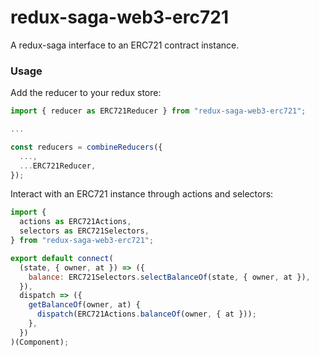# redux-saga-web3-erc721

A redux-saga interface to an ERC721 contract instance.

### Usage

Add the reducer to your redux store:

```javascript
import { reducer as ERC721Reducer } from "redux-saga-web3-erc721";

...

const reducers = combineReducers({
  ...,
  ...ERC721Reducer,
});
```

Interact with an ERC721 instance through actions and selectors:

```javascript
import {
  actions as ERC721Actions,
  selectors as ERC721Selectors,
} from "redux-saga-web3-erc721";

export default connect(
  (state, { owner, at }) => ({
    balance: ERC721Selectors.selectBalanceOf(state, { owner, at }),
  }),
  dispatch => ({
    getBalanceOf(owner, at) {
      dispatch(ERC721Actions.balanceOf(owner, { at }));
    },
  })
)(Component);
```
